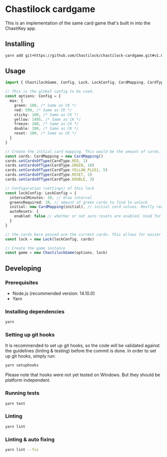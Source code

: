 # Chastilock cardgame
This is an implementation of the same card game that's built in into the ChastiKey app.

## Installing
```bash
yarn add git+https://github.com/Chastilock/chastilock-cardgame.git#v1.0.0
```

## Usage
```typescript
import { ChastilockGame, Config, Lock, LockConfig, CardMapping, CardType } from 'chastilock-cardgame'

// This is the global config to be used.
const options: Config = {
  max: {
    green: 100, /* Same as CK */
    red: 599, /* Same as CK */
    sticky: 100, /* Same as CK */
    yellow: 1495, /* Same as CK */
    freeze: 100, /* Same as CK */
    double: 100, /* Same as CK */
    reset: 100, /* Same as CK */
  }
}

// Create the initial card mapping. This would be the amount of cards. This should be persisted somewhere.
const cards: CardMapping = new CardMapping()
cards.setCardsOfType(CardType.RED, 1)
cards.setCardsOfType(CardType.GREEN, 10)
cards.setCardsOfType(CardType.YELLOW_PLUS1, 5)
cards.setCardsOfType(CardType.RESET, 2)
cards.setCardsOfType(CardType.DOUBLE, 3)

// Configuration (settings) of this lock
const lockConfig: LockConfig = {
  intervalMinutes: 30, // draw interval
  greensRequired: 10, // amount of green cards to find to unlock
  initial: new CardMapping(initial), // initial card values. Mostly required to perform a reset.
  autoResets: {
    enabled: false // whether or not auto resets are enabled. Used for estimations.
  }
}

// the cards here passed are the current cards. This allows for easier persistance of a lock.
const lock = new Lock(lockConfig, cards)

// Create the game instance
const game = new ChastilockGame(options, lock)

```

## Developing

### Prerequisites

- Node.js (recommended version: 14.10.0)
- Yarn

### Installing dependencies

```bash
yarn
```

### Setting up git hooks
It is recommended to set up git hooks, so the code will be validated against the guidelines (linting & testing) before the commit is done.
In order to set up git hooks, simply run:

```bash
yarn setuphooks
```

Please note that hooks were not yet tested on Windows. But they should be platform independent.

### Running tests

```bash
yarn test
```

### Linting

```bash
yarn lint
```

### Linting & auto fixing

```bash
yarn lint --fix
```